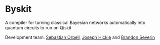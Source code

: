 # Byskit

A compiler for turning classical Bayesian networks automatically into quantum circuits to run on Qiskit

Development team: [Sebastian Orbell](https://github.com/sebastianorbell), [Joseph Hickie](https://github.com/josephhic) and [Brandon Severin](https://brandonseverin.carrd.co/)

